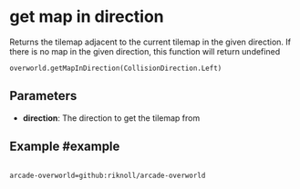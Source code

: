 # get map in direction

Returns the tilemap adjacent to the current tilemap in the given direction. If there is no map in the given direction, this function will return undefined

```sig
overworld.getMapInDirection(CollisionDirection.Left)
```

## Parameters

* **direction**: The direction to get the tilemap from

## Example #example

```blocks
```

```package
arcade-overworld=github:riknoll/arcade-overworld
```